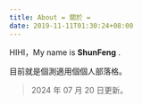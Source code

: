 ```yaml
---
title: About = 關於 =
date: 2019-11-11T01:30:24+08:00
---
```


HIHI，My name is **ShunFeng** .

目前就是個測適用個個人部落格。

> 2024 年 07 月 20 日更新。
